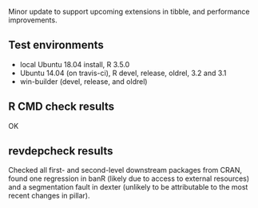 Minor update to support upcoming extensions in tibble, and performance improvements.

## Test environments

* local Ubuntu 18.04 install, R 3.5.0
* Ubuntu 14.04 (on travis-ci), R devel, release, oldrel, 3.2 and 3.1
* win-builder (devel, release, and oldrel)

## R CMD check results

OK

## revdepcheck results

Checked all first- and second-level downstream packages from CRAN, found one regression in banR (likely due to access to external resources) and a segmentation fault in dexter (unlikely to be attributable to the most recent changes in pillar).
